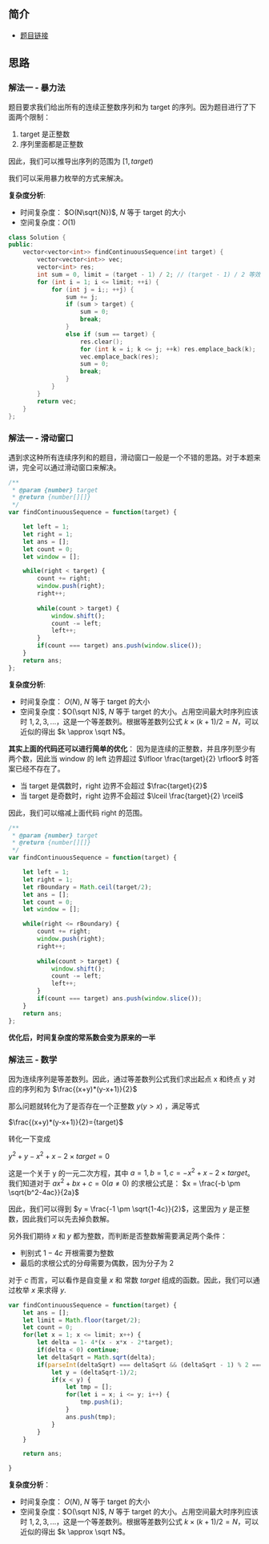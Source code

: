  
 
 
## 简介
- [题目链接](https://leetcode-cn.com/problems/he-wei-sde-lian-xu-zheng-shu-xu-lie-lcof/)

## 思路
### 解法一 - 暴力法
题目要求我们给出所有的连续正整数序列和为 target 的序列。因为题目进行了下面两个限制：
1. target 是正整数
2. 序列里面都是正整数

因此，我们可以推导出序列的范围为 $[1, target)$

我们可以采用暴力枚举的方式来解决。

**复杂度分析**:
- 时间复杂度： $O(N\sqrt{N})$, $N$ 等于 target 的大小
- 空间复杂度：$O(1)$

```c++
class Solution {
public:
    vector<vector<int>> findContinuousSequence(int target) {
        vector<vector<int>> vec;
        vector<int> res;
        int sum = 0, limit = (target - 1) / 2; // (target - 1) / 2 等效于 target / 2 下取整
        for (int i = 1; i <= limit; ++i) {
            for (int j = i;; ++j) {
                sum += j;
                if (sum > target) {
                    sum = 0;
                    break;
                }
                else if (sum == target) {
                    res.clear();
                    for (int k = i; k <= j; ++k) res.emplace_back(k);
                    vec.emplace_back(res);
                    sum = 0;
                    break;
                }
            }
        }
        return vec;
    }
};
```
### 解法一 - 滑动窗口


遇到求这种所有连续序列和的题目，滑动窗口一般是一个不错的思路。对于本题来讲，完全可以通过滑动窗口来解决。


```javascript
/**
 * @param {number} target
 * @return {number[][]}
 */
var findContinuousSequence = function(target) {

    let left = 1;
    let right = 1;
    let ans = [];
    let count = 0;
    let window = [];

    while(right < target) {
        count += right;
        window.push(right);
        right++;
        
        while(count > target) {
            window.shift();
            count -= left;
            left++;
        }
        if(count === target) ans.push(window.slice());
    }
    return ans;
};

```

**复杂度分析**:
- 时间复杂度： $O(N)$, $N$ 等于 target 的大小
- 空间复杂度：$O(\sqrt N)$, $N$ 等于 target 的大小。占用空间最大时序列应该时 $1,2,3,...$，这是一个等差数列。根据等差数列公式 $k \times (k+1) / 2 = N$，可以近似的得出 $k \approx \sqrt N$。

**其实上面的代码还可以进行简单的优化**：
因为是连续的正整数，并且序列至少有两个数，因此当 window 的 left 边界超过 $\lfloor \frac{target}{2} \rfloor$ 时答案已经不存在了。
- 当 target 是偶数时，right 边界不会超过 $\frac{target}{2}$
- 当 target 是奇数时，right 边界不会超过 $\lceil \frac{target}{2} \rceil$

因此，我们可以缩减上面代码 right 的范围。
```javascript
/**
 * @param {number} target
 * @return {number[][]}
 */
var findContinuousSequence = function(target) {

    let left = 1;
    let right = 1;
    let rBoundary = Math.ceil(target/2);
    let ans = [];
    let count = 0;
    let window = [];

    while(right <= rBoundary) {
        count += right;
        window.push(right);
        right++;
        
        while(count > target) {
            window.shift();
            count -= left;
            left++;
        }
        if(count === target) ans.push(window.slice());
    }
    return ans;
};

```

**优化后，时间复杂度的常系数会变为原来的一半**


### 解法三 - 数学
因为连续序列是等差数列。因此，通过等差数列公式我们求出起点 x 和终点 y 对应的序列和为 $\frac{(x+y)*(y-x+1)}{2}$​	

那么问题就转化为了是否存在一个正整数 $y(y>x)$ ，满足等式

$\frac{(x+y)*(y-x+1)}{2}={target}$

转化一下变成

$y^2+y-x^2+x-2 \times {target}=0$

这是一个关于 y 的一元二次方程，其中 $a=1,b=1,c=-x^2+x-2 \times {target}$。
我们知道对于 $ax^2 + bx+c = 0 (a \neq 0)$ 的求根公式是： $x = \frac{-b \pm \sqrt{b^2-4ac}}{2a}$

因此，我们可以得到 $y = \frac{-1 \pm \sqrt{1-4c}}{2}$，这里因为 $y$ 是正整数，因此我们可以先去掉负数解。

另外我们期待 $x$ 和 $y$ 都为整数，而判断是否整数解需要满足两个条件：

- 判别式 $1-4c$ 开根需要为整数
- 最后的求根公式的分母需要为偶数，因为分子为 $2$

对于 $c$ 而言，可以看作是自变量 $x$ 和 常数 $target$ 组成的函数。因此，我们可以通过枚举 $x$ 来求得 $y$.
```javascript
var findContinuousSequence = function(target) {
    let ans = [];
    let limit = Math.floor(target/2);
    let count = 0;
    for(let x = 1; x <= limit; x++) {
        let delta = 1- 4*(x - x*x - 2*target);
        if(delta < 0) continue;
        let deltaSqrt = Math.sqrt(delta);
        if(parseInt(deltaSqrt) === deltaSqrt && (deltaSqrt - 1) % 2 === 0) {
            let y = (deltaSqrt-1)/2;
            if(x < y) {
                let tmp = [];
                for(let i = x; i <= y; i++) {
                    tmp.push(i);
                }
                ans.push(tmp);
            }
        }
    }

    return ans;

}

```

**复杂度分析**：
- 时间复杂度： $O(N)$, $N$ 等于 target 的大小
- 空间复杂度：$O(\sqrt N)$, $N$ 等于 target 的大小。占用空间最大时序列应该时 $1,2,3,...$，这是一个等差数列。根据等差数列公式 $k \times (k+1) / 2 = N$，可以近似的得出 $k \approx \sqrt N$。